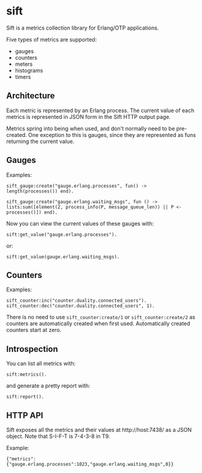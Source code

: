 # sift

Sift is a metrics collection library for Erlang/OTP applications.

Five types of metrics are supported:
- gauges
- counters
- meters
- histograms
- timers

## Architecture

Each metric is represented by an Erlang process. The current value of
each metrics is represented in JSON form in the Sift HTTP output page.

Metrics spring into being when used, and don't normally need to be
pre-created. One exception to this is gauges, since they are
represented as funs returning the current value.

## Gauges

Examples: 

    sift_gauge:create("gauge.erlang.processes", fun() -> length(processes()) end).

    sift_gauge:create("gauge.erlang.waiting_msgs", fun () -> lists:sum([element(2, process_info(P, message_queue_len)) || P <- processes()]) end).

Now you can view the current values of these gauges with:

    sift:get_value("gauge.erlang.processes").

or:

    sift:get_value(gauge.erlang.waiting_msgs).

## Counters

Examples:
   
    sift_counter:inc("counter.duality.connected_users").
    sift_counter:dec("counter.duality.connected_users", 1).

There is no need to use `sift_counter:create/1` or
`sift_counter:create/2` as counters are automatically created when
first used. Automatically created counters start at zero.

## Introspection

You can list all metrics with:

    sift:metrics().

and generate a pretty report with:

    sift:report().

    
## HTTP API

Sift exposes all the metrics and their values at http://host:7438/ as
a JSON object.  Note that S-I-F-T is 7-4-3-8 in T9.

Example:

    {"metrics":{"gauge.erlang.processes":1023,"gauge.erlang.waiting_msgs",0}}
